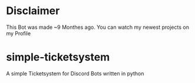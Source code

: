 # Disclaimer
This Bot was made ~9 Monthes ago. You can watch my newest projects on my Profile

# simple-ticketsystem
A simple Ticketsystem for Discord Bots written in python

